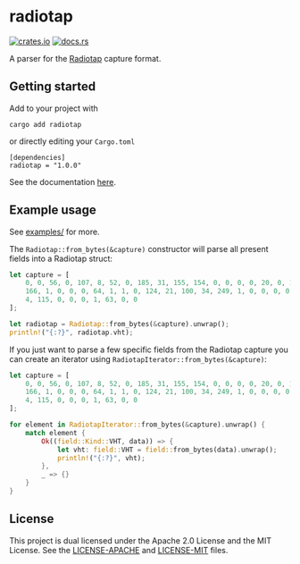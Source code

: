 # radiotap

[![crates.io](https://img.shields.io/crates/v/radiotap.svg)](https://crates.io/crates/radiotap)
[![docs.rs](https://docs.rs/radiotap/badge.svg)](https://docs.rs/radiotap)

A parser for the [Radiotap](http://www.radiotap.org/) capture format.

## Getting started

Add to your project with

```
cargo add radiotap
```

or directly editing your `Cargo.toml`

```
[dependencies]
radiotap = "1.0.0"
```

See the documentation [here](https://docs.rs/radiotap).

## Example usage

See [examples/](examples/) for more.

The `Radiotap::from_bytes(&capture)` constructor will parse all present fields into a Radiotap
struct:

```rust
let capture = [
    0, 0, 56, 0, 107, 8, 52, 0, 185, 31, 155, 154, 0, 0, 0, 0, 20, 0, 124, 21, 64, 1, 213,
    166, 1, 0, 0, 0, 64, 1, 1, 0, 124, 21, 100, 34, 249, 1, 0, 0, 0, 0, 0, 0, 255, 1, 80,
    4, 115, 0, 0, 0, 1, 63, 0, 0
];

let radiotap = Radiotap::from_bytes(&capture).unwrap();
println!("{:?}", radiotap.vht);
```

If you just want to parse a few specific fields from the Radiotap capture you can create an
iterator using `RadiotapIterator::from_bytes(&capture)`:

```rust
let capture = [
    0, 0, 56, 0, 107, 8, 52, 0, 185, 31, 155, 154, 0, 0, 0, 0, 20, 0, 124, 21, 64, 1, 213,
    166, 1, 0, 0, 0, 64, 1, 1, 0, 124, 21, 100, 34, 249, 1, 0, 0, 0, 0, 0, 0, 255, 1, 80,
    4, 115, 0, 0, 0, 1, 63, 0, 0
];

for element in RadiotapIterator::from_bytes(&capture).unwrap() {
    match element {
        Ok((field::Kind::VHT, data)) => {
            let vht: field::VHT = field::from_bytes(data).unwrap();
            println!("{:?}", vht);
        },
        _ => {}
    }
}
```

## License

This project is dual licensed under the Apache 2.0 License and the MIT License. See the
[LICENSE-APACHE](LICENSE-APACHE) and [LICENSE-MIT](LICENSE-MIT) files.
